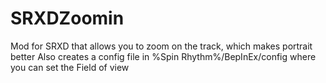 # SRXDZoomin
Mod for SRXD that allows you to zoom on the track, which makes portrait better
Also creates a config file in %Spin Rhythm%/BepInEx/config where you can set the Field of view
